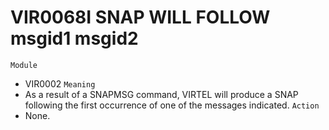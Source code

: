 # VIR0068I SNAP WILL FOLLOW msgid1 msgid2 
`Module`
- VIR0002
`Meaning`
- As a result of a SNAPMSG command, VIRTEL will produce a SNAP following the first occurrence of one of the messages indicated.
`Action`
- None.
